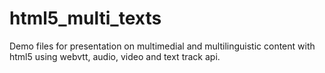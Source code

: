 # html5_multi_texts
Demo files for presentation on multimedial and multilinguistic content with html5 using webvtt, audio, video and text track api.
